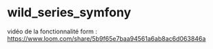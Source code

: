 # wild_series_symfony

vidéo de la fonctionnalité form : https://www.loom.com/share/5b9f65e7baa94561a6ab8ac6d063846a
